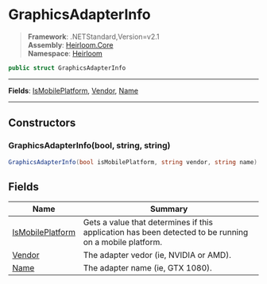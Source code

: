 # GraphicsAdapterInfo

> **Framework**: .NETStandard,Version=v2.1  
> **Assembly**: [Heirloom.Core][0]  
> **Namespace**: [Heirloom][0]  

```cs
public struct GraphicsAdapterInfo
```

--------------------------------------------------------------------------------

**Fields**: [IsMobilePlatform][1], [Vendor][2], [Name][3]

--------------------------------------------------------------------------------

## Constructors

### GraphicsAdapterInfo(bool, string, string)

```cs
GraphicsAdapterInfo(bool isMobilePlatform, string vendor, string name)
```

## Fields

| Name                  | Summary                                                                                                |
|-----------------------|--------------------------------------------------------------------------------------------------------|
| [IsMobilePlatform][1] | Gets a value that determines if this application has been detected to be running on a mobile platform. |
| [Vendor][2]           | The adapter vedor (ie, NVIDIA or AMD).                                                                 |
| [Name][3]             | The adapter name (ie, GTX 1080).                                                                       |

[0]: ..\Heirloom.Core.md
[1]: Heirloom.GraphicsAdapterInfo.IsMobilePlatform.md
[2]: Heirloom.GraphicsAdapterInfo.Vendor.md
[3]: Heirloom.GraphicsAdapterInfo.Name.md

